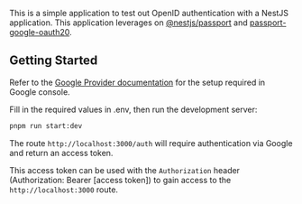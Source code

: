 This is a simple application to test out OpenID authentication with a NestJS application.
This application leverages on [@nestjs/passport](https://github.com/nestjs/passport) and [passport-google-oauth20](https://github.com/jaredhanson/passport-google-oauth2).

## Getting Started

Refer to the [Google Provider documentation](https://next-auth.js.org/providers/google) for the setup required in Google console.

Fill in the required values in .env, then run the development server:

```bash
pnpm run start:dev
```

The route `http://localhost:3000/auth` will require authentication via Google and return an access token.

This access token can be used with the `Authorization` header (Authorization: Bearer [access token]) to gain access to the `http://localhost:3000` route.

